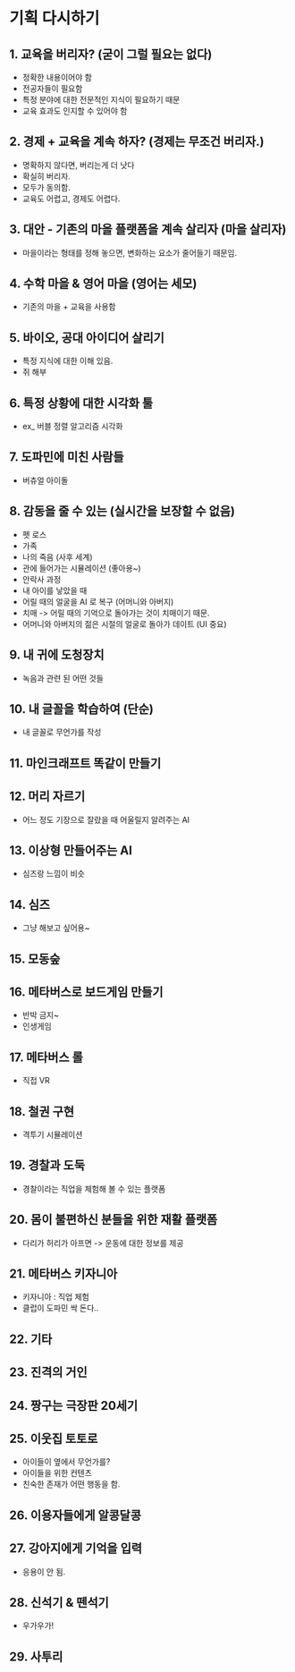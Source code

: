 # 기획 다시하기

## 1. 교육을 버리자? (굳이 그럴 필요는 없다)
- 정확한 내용이어야 함
- 전공자들이 필요함
- 특정 분야에 대한 전문적인 지식이 필요하기 때문
- 교육 효과도 인지할 수 있어야 함

## 2. 경제 + 교육을 계속 하자? (경제는 무조건 버리자.)
- 명확하지 않다면, 버리는게 더 낫다
- 확실히 버리자.
- 모두가 동의함.
- 교육도 어렵고, 경제도 어렵다.

## 3. 대안 - 기존의 마을 플랫폼을 계속 살리자 (마을 살리자)
- 마을이라는 형태를 정해 놓으면, 변화하는 요소가 줄어들기 때문임.

## 4. 수학 마을 & 영어 마을 (영어는 세모)
- 기존의 마을 + 교육을 사용함

## 5. 바이오, 공대 아이디어 살리기
- 특정 지식에 대한 이해 있음.
- 쥐 해부

## 6. 특정 상황에 대한 시각화 툴
- ex_ 버블 정렬 알고리즘 시각화 

## 7. 도파민에 미친 사람들
- 버츄얼 아이돌

## 8. 감동을 줄 수 있는 (실시간을 보장할 수 없음)
- 펫 로스
- 가족
- 나의 죽음 (사후 세계)
- 관에 들어가는 시뮬레이션 (좋아용~)
- 안락사 과정
- 내 아이를 낳았을 때
- 어릴 때의 얼굴을 AI 로 복구 (어머니와 아버지)
- 치매 -> 어릴 때의 기억으로 돌아가는 것이 치매이기 때문.
- 어머니와 아버지의 젊은 시절의 얼굴로 돌아가 데이트 (UI 중요)

## 9. 내 귀에 도청장치
- 녹음과 관련 된 어떤 것들

## 10. 내 글꼴을 학습하여 (단순)
- 내 글꼴로 무언가를 작성

## 11. 마인크래프트 똑같이 만들기

## 12. 머리 자르기
- 어느 정도 기장으로 잘랐을 때 어울릴지 알려주는 AI

## 13. 이상형 만들어주는 AI
- 심즈랑 느낌이 비슷

## 14. 심즈
- 그냥 해보고 싶어용~

## 15. 모동숲

## 16. 메타버스로 보드게임 만들기
- 반박 금지~
- 인생게임

## 17. 메타버스 롤
- 직접 VR

## 18. 철권 구현
- 격투기 시뮬레이션

## 19. 경찰과 도둑
- 경찰이라는 직업을 체험해 볼 수 있는 플랫폼

## 20. 몸이 불편하신 분들을 위한 재활 플랫폼
- 다리가 허리가 아프면 -> 운동에 대한 정보를 제공

## 21. 메타버스 키자니아
- 키자니아 : 직업 체험
- 클럽이 도파민 싹 돈다..

## 22. 기타

## 23. 진격의 거인

## 24. 짱구는 극장판 20세기

## 25. 이웃집 토토로
- 아이들이 옆에서 무언가를?
- 아이들을 위한 컨텐츠
- 친숙한 존재가 어떤 행동을 함.

## 26. 이용자들에게 알콩달콩

## 27. 강아지에게 기억을 입력
- 응용이 안 됨.

## 28. 신석기 & 뗀석기
- 우가우가!

## 29. 사투리
